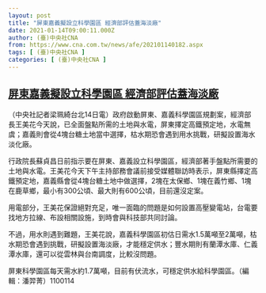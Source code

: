 ```yaml
---
layout: post
title: "屏東嘉義擬設立科學園區 經濟部評估蓋海淡廠"
date: 2021-01-14T09:00:11.000Z
author: (臺)中央社CNA
from: https://www.cna.com.tw/news/afe/202101140182.aspx
tags: [ (臺)中央社CNA ]
categories: [ (臺)中央社CNA ]
---
```

<!--1610614811000-->
[屏東嘉義擬設立科學園區 經濟部評估蓋海淡廠](https://www.cna.com.tw/news/afe/202101140182.aspx)
------

<div>
<div></div><div class="paragraph"><p>（中央社記者梁珮綺台北14日電）政府啟動屏東、嘉義科學園區規劃案，經濟部長王美花今天說，已全面盤點所需的土地與水電，屏東擇定高鐵預定地，水電無虞；嘉義則會從4塊台糖土地當中選擇，枯水期恐會遇到用水挑戰，研擬設置海水淡化廠。</p><p>行政院長蘇貞昌日前指示要在屏東、嘉義設立科學園區，經濟部著手盤點所需要的土地與水電。王美花今天下午主持部務會議前接受媒體聯訪時表示，屏東縣擇定高鐵預定地，嘉義縣會從4塊台糖土地中做選擇，2塊在太保鄉、1塊在義竹鄉、1塊在鹿草鄉，最小有300公頃、最大則有600公頃，目前還沒定案。</p><p>用電部分，王美花保證絕對充足，唯一面臨的問題是如何設置高壓變電站，台電要找地方拉線、布設相關設施，到時會與科技部共同討論。</p><p>不過，用水則遇到難題，王美花說，嘉義科學園區初估日需水1.5萬噸至2萬噸，枯水期恐會遇到挑戰，研擬設置海淡廠，才能穩定供水；豐水期則有蘭潭水庫、仁義潭水庫，還可以從雲林與台南調度，比較沒問題。</p><p>屏東科學園區每天需水約1.7萬噸，目前有伏流水，可穩定供水給科學園區。（編輯：潘羿菁）1100114</p></div>
</div>
